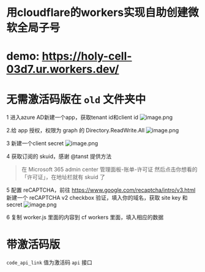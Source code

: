 # 用cloudflare的workers实现自助创建微软全局子号
# demo: https://holy-cell-03d7.ur.workers.dev/


# 无需激活码版在 `old` 文件夹中

1 进入azure AD新建一个app，获取tenant id和client id
![image.png](https://i.loli.net/2020/01/26/57GcEDYlQFTOMBL.png)

2.给 app 授权，权限为 graph 的 Directory.ReadWrite.All
![image.png](https://i.loli.net/2020/05/06/NOE18pDfj4QwRAP.png)

3 新建一个client secret
![image.png](https://i.loli.net/2020/01/26/qUeV2x8abHlDPO3.png)

4 获取订阅的 skuid，感谢 @tanst 提供方法
> 在 Microsoft 365 admin center 管理面板-账单-许可证
> 然后点击你想看的「许可证」，在地址栏就有 skuid 了



5 配置 reCAPTCHA，前往 https://www.google.com/recaptcha/intro/v3.html 新建一个 reCAPTCHA v2 checkbox 验证，填入你的域名，获取 site key 和 secret 
![image.png](https://i.loli.net/2020/05/11/SC94OsFWmilnJXI.png)



6 复制 worker.js 里面的内容到 cf workers 里面，填入相应的数据



# 带激活码版

`code_api_link` 值为激活码 `api` 接口
